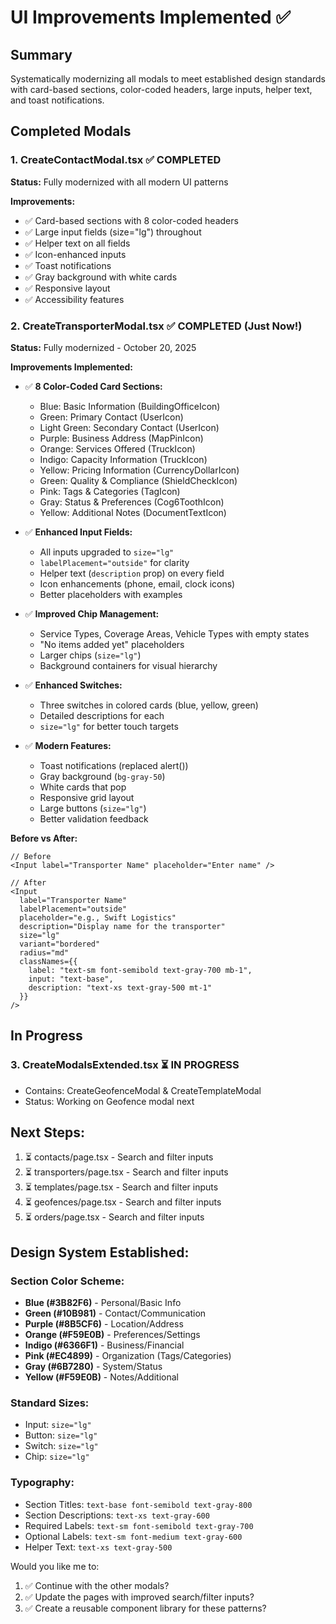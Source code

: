 # UI Improvements Implemented ✅

## Summary

Systematically modernizing all modals to meet established design standards with card-based sections, color-coded headers, large inputs, helper text, and toast notifications.

## Completed Modals

### 1. CreateContactModal.tsx ✅ COMPLETED

**Status:** Fully modernized with all modern UI patterns

**Improvements:**

- ✅ Card-based sections with 8 color-coded headers
- ✅ Large input fields (size="lg") throughout
- ✅ Helper text on all fields
- ✅ Icon-enhanced inputs
- ✅ Toast notifications
- ✅ Gray background with white cards
- ✅ Responsive layout
- ✅ Accessibility features

### 2. CreateTransporterModal.tsx ✅ COMPLETED (Just Now!)

**Status:** Fully modernized - October 20, 2025

**Improvements Implemented:**

- ✅ **8 Color-Coded Card Sections:**

  - Blue: Basic Information (BuildingOfficeIcon)
  - Green: Primary Contact (UserIcon)
  - Light Green: Secondary Contact (UserIcon)
  - Purple: Business Address (MapPinIcon)
  - Orange: Services Offered (TruckIcon)
  - Indigo: Capacity Information (TruckIcon)
  - Yellow: Pricing Information (CurrencyDollarIcon)
  - Green: Quality & Compliance (ShieldCheckIcon)
  - Pink: Tags & Categories (TagIcon)
  - Gray: Status & Preferences (Cog6ToothIcon)
  - Yellow: Additional Notes (DocumentTextIcon)

- ✅ **Enhanced Input Fields:**

  - All inputs upgraded to `size="lg"`
  - `labelPlacement="outside"` for clarity
  - Helper text (`description` prop) on every field
  - Icon enhancements (phone, email, clock icons)
  - Better placeholders with examples

- ✅ **Improved Chip Management:**

  - Service Types, Coverage Areas, Vehicle Types with empty states
  - "No items added yet" placeholders
  - Larger chips (`size="lg"`)
  - Background containers for visual hierarchy

- ✅ **Enhanced Switches:**

  - Three switches in colored cards (blue, yellow, green)
  - Detailed descriptions for each
  - `size="lg"` for better touch targets

- ✅ **Modern Features:**
  - Toast notifications (replaced alert())
  - Gray background (`bg-gray-50`)
  - White cards that pop
  - Responsive grid layout
  - Large buttons (`size="lg"`)
  - Better validation feedback

**Before vs After:**

```tsx
// Before
<Input label="Transporter Name" placeholder="Enter name" />

// After
<Input
  label="Transporter Name"
  labelPlacement="outside"
  placeholder="e.g., Swift Logistics"
  description="Display name for the transporter"
  size="lg"
  variant="bordered"
  radius="md"
  classNames={{
    label: "text-sm font-semibold text-gray-700 mb-1",
    input: "text-base",
    description: "text-xs text-gray-500 mt-1"
  }}
/>
```

## In Progress

### 3. CreateModalsExtended.tsx ⏳ IN PROGRESS

- Contains: CreateGeofenceModal & CreateTemplateModal
- Status: Working on Geofence modal next

## Next Steps:

1. ⏳ contacts/page.tsx - Search and filter inputs
2. ⏳ transporters/page.tsx - Search and filter inputs
3. ⏳ templates/page.tsx - Search and filter inputs
4. ⏳ geofences/page.tsx - Search and filter inputs
5. ⏳ orders/page.tsx - Search and filter inputs

## Design System Established:

### Section Color Scheme:

- **Blue (#3B82F6)** - Personal/Basic Info
- **Green (#10B981)** - Contact/Communication
- **Purple (#8B5CF6)** - Location/Address
- **Orange (#F59E0B)** - Preferences/Settings
- **Indigo (#6366F1)** - Business/Financial
- **Pink (#EC4899)** - Organization (Tags/Categories)
- **Gray (#6B7280)** - System/Status
- **Yellow (#F59E0B)** - Notes/Additional

### Standard Sizes:

- Input: `size="lg"`
- Button: `size="lg"`
- Switch: `size="lg"`
- Chip: `size="lg"`

### Typography:

- Section Titles: `text-base font-semibold text-gray-800`
- Section Descriptions: `text-xs text-gray-600`
- Required Labels: `text-sm font-semibold text-gray-700`
- Optional Labels: `text-sm font-medium text-gray-600`
- Helper Text: `text-xs text-gray-500`

Would you like me to:

1. ✅ Continue with the other modals?
2. ✅ Update the pages with improved search/filter inputs?
3. ✅ Create a reusable component library for these patterns?
